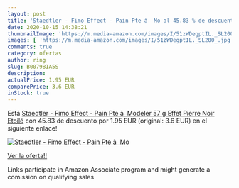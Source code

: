 ```yaml
---
layout: post
title: 'Staedtler - Fimo Effect - Pain Pte à  Mo al 45.83 % de descuento'
date: 2020-10-15 14:38:21
thumbnailImage: 'https://m.media-amazon.com/images/I/51zWDegptIL._SL200_.jpg'
images: [ 'https://m.media-amazon.com/images/I/51zWDegptIL._SL200_.jpg' ]
comments: true
category: ofertas
author: ring
slug: B00798IA5S
description:
actualPrice: 1.95 EUR
comparePrice: 3.6 EUR
inStock: true
---
```


Está [Staedtler - Fimo Effect - Pain Pte à  Modeler 57 g Effet Pierre Noir Etoilé](https://www.amazon.fr/dp/B00798IA5S/?tag=tolees0d-21) con 45.83 de descuento por 1.95 EUR (original: 3.6 EUR) en el siguiente enlace!

[![Staedtler - Fimo Effect - Pain Pte à  Mo](https://m.media-amazon.com/images/I/51zWDegptIL._SL200_.jpg)](https://www.amazon.fr/dp/B00798IA5S/?tag=tolees0d-21)

[Ver la oferta!!](https://www.amazon.fr/dp/B00798IA5S/?tag=tolees0d-21)

Links participate in Amazon Associate program and might generate a comission on qualifying sales


